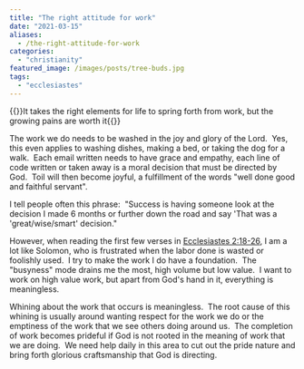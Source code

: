 ```yaml
---
title: "The right attitude for work"
date: "2021-03-15"
aliases:
  - /the-right-attitude-for-work
categories: 
  - "christianity"
featured_image: /images/posts/tree-buds.jpg
tags: 
  - "ecclesiastes"
---
```


{{<featuredimage>}}It takes the right elements for life to spring forth from work, but the growing pains are worth it{{</featuredimage>}}

The work we do needs to be washed in the joy and glory of the Lord.  Yes, this even applies to washing dishes, making a bed, or taking the dog for a walk.  Each email written needs to have grace and empathy, each line of code written or taken away is a moral decision that must be directed by God.  Toil will then become joyful, a fulfillment of the words "well done good and faithful servant".

I tell people often this phrase:  "Success is having someone look at the decision I made 6 months or further down the road and say 'That was a 'great/wise/smart' decision." 

However, when reading the first few verses in [Ecclesiastes 2:18-26](https://www.biblegateway.com/passage/?search=Ecclesiastes+2:18-26&version=NIV), I am a lot like Solomon, who is frustrated when the labor done is wasted or foolishly used.  I try to make the work I do have a foundation.  The "busyness" mode drains me the most, high volume but low value.  I want to work on high value work, but apart from God's hand in it, everything is meaningless.

Whining about the work that occurs is meaningless.  The root cause of this whining is usually around wanting respect for the work we do or the emptiness of the work that we see others doing around us.  The completion of work becomes prideful if God is not rooted in the meaning of work that we are doing.  We need help daily in this area to cut out the pride nature and bring forth glorious craftsmanship that God is directing.
